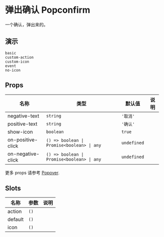# 弹出确认 Popconfirm

一个确认，弹出来的。

## 演示

```demo
basic
custom-action
custom-icon
event
no-icon
```

## Props

| 名称 | 类型 | 默认值 | 说明 |
| --- | --- | --- | --- |
| negative-text | `string` | `'取消'` |  |
| positive-text | `string` | `'确认'` |  |
| show-icon | `boolean` | `true` |  |
| on-positive-click | `() => boolean \| Promise<boolean> \| any` | `undefined` |  |
| on-negative-click | `() => boolean \| Promise<boolean> \| any` | `undefined` |  |

更多 props 请参考 [Popover](n-popover#Props).

## Slots

| 名称    | 参数 | 说明 |
| ------- | ---- | ---- |
| action  | `()` |      |
| default | `()` |      |
| icon    | `()` |      |
